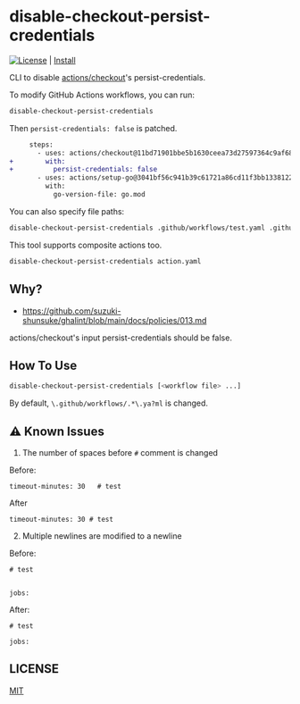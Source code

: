 # disable-checkout-persist-credentials

[![License](http://img.shields.io/badge/license-mit-blue.svg?style=flat-square)](https://raw.githubusercontent.com/suzuki-shunsuke/disable-checkout-persist-credentials/main/LICENSE) | [Install](INSTALL.md)

CLI to disable [actions/checkout](https://github.com/actions/checkout)'s persist-credentials.

To modify GitHub Actions workflows, you can run:

```sh
disable-checkout-persist-credentials
```

Then `persist-credentials: false` is patched.

```diff
     steps:
       - uses: actions/checkout@11bd71901bbe5b1630ceea73d27597364c9af683 # v4.2.2
+        with:
+          persist-credentials: false
       - uses: actions/setup-go@3041bf56c941b39c61721a86cd11f3bb1338122a # v5.2.0
         with:
           go-version-file: go.mod
```

You can also specify file paths:

```sh
disable-checkout-persist-credentials .github/workflows/test.yaml .github/workflows/release.yaml
```

This tool supports composite actions too.

```sh
disable-checkout-persist-credentials action.yaml
```

## Why?

- https://github.com/suzuki-shunsuke/ghalint/blob/main/docs/policies/013.md

actions/checkout's input persist-credentials should be false.

## How To Use

```sh
disable-checkout-persist-credentials [<workflow file> ...]
```

By default, `\.github/workflows/.*\.ya?ml` is changed.

## :warning: Known Issues

1. The number of spaces before `#` comment is changed

Before:

```
timeout-minutes: 30   # test
```

After

```
timeout-minutes: 30 # test
```

2. Multiple newlines are modified to a newline

Before:

```
# test


jobs:
```

After:

```
# test

jobs:
```

## LICENSE

[MIT](LICENSE)
